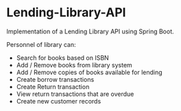 # Lending-Library-API

Implementation of a Lending Library API using Spring Boot.

Personnel of library can:

- Search for books based on ISBN
- Add / Remove books from library system
- Add / Remove copies of books available for lending
- Create borrow transactions
- Create Return transaction
- View return transactions that are overdue
- Create new customer records

